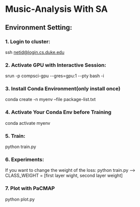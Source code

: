 # Music-Analysis With SA

## Environment Setting:
### 1. Login to cluster:
ssh netid@login.cs.duke.edu

### 2. Activate GPU with Interactive Session:
srun -p compsci-gpu --gres=gpu:1 --pty bash -i

### 3. Install Conda Environment(only install once)
conda create -n myenv –file package-list.txt

### 4. Activate Your Conda Env before Training
conda activate myenv

### 5. Train:
python train.py

### 6. Experiments:

If you want to change the weight of the loss:
python train.py --> CLASS_WEIGHT = [first layer wight, second layer weight]

### 7. Plot with PaCMAP
python plot.py
